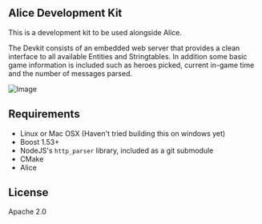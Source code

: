 Alice Development Kit
---------------------

This is a development kit to be used alongside Alice. 

The Devkit consists of an embedded web server that provides a clean interface to 
all available Entities and Stringtables.
In addition some basic game information is included such as heroes picked, current
in-game time and the number of messages parsed.

![Image](https://raw.github.com/AliceStats/DevKit/master/doc/screenshot.png)

Requirements
------------

 - Linux or Mac OSX (Haven't tried building this on windows yet)
 - Boost 1.53+
 - NodeJS's `http_parser` library, included as a git submodule
 - CMake
 - Alice


License
-------

Apache 2.0
